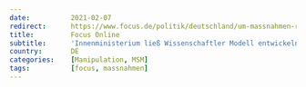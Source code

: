 ```yaml
---
date:          2021-02-07
redirect:      https://www.focus.de/politik/deutschland/um-massnahmen-repressiver-natur-zu-planen-innenministerium-liess-wissenschaftler-modell-entwickeln-um-corona-massnahmen-zu-rechtfertigen_id_12953818.html
title:         Focus Online
subtitle:      'Innenministerium ließ Wissenschaftler Modell entwickeln, um Corona-Maßnahmen zu rechtfertigen'
country:       DE
categories:    [Manipulation, MSM]
tags:          [focus, massnahmen]
---
```

